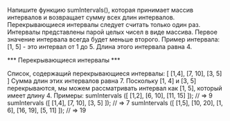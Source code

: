Напишите функцию sumIntervals(), которая принимает массив интервалов и возвращает сумму всех длин интервалов. Перекрывающиеся интервалы следует считать только один раз. Интервалы представлены парой целых чисел в виде массива. 
Первое значение интервала всегда будет меньше второго. Пример интервала: [1, 5] - это интервал от 1 до 5. Длина этого интервала равна 4.

*** Перекрывающиеся интервалы *** 

Список, содержащий перекрывающиеся интервалы: [ [1,4], [7, 10], [3, 5] ]
Сумма длин этих интервалов равна 7. Поскольку [1, 4] и [3, 5] перекрываются, мы можем рассматривать интервал как [1, 5], который имеет длину 4.
Примеры:
sumIntervals ([ [1,2], [6, 10], [11, 15] ]); // => 9
sumIntervals ([ [1,4], [7, 10], [3, 5] ]); // => 7
sumIntervals ([ [1,5], [10, 20], [1, 6], [16, 19], [5, 11] ]); // => 19